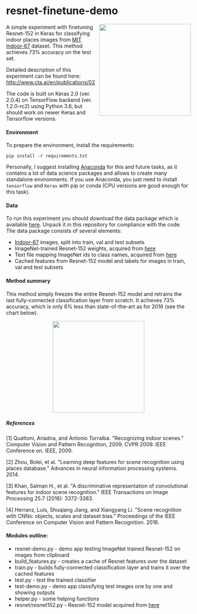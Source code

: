 # resnet-finetune-demo

<a href="url">
<img align="right" height="250" src="http://ml.cta.ai/blog/resnet-finetune-demo/studiomusic.png">
</a>

A simple experiment with finetuning Resnet-152 in Keras for classifying indoor places images from [MIT Indoor-67](http://web.mit.edu/torralba/www/indoor.html) dataset. This method achieves 73% accuracy on the test set.

Detailed description of this experiment can be found here: http://www.cta.ai/en/publications/02

The code is built on Keras 2.0 (ver. 2.0.4) on TensorFlow backend (ver. 1.2.0-rc2) using Python 3.6, but should work
on newer Keras and Tensorflow versions.

#### Environment

To prepare the environment, install the requirements:

`pip install -r requirements.txt`

Personally, I suggest installing [Anaconda](https://www.anaconda.com/) for this and future tasks, as it contains a lot 
of data science packages and allows to create many standalone environments. If you use Anaconda, you just need to 
install `tensorflow` and `Keras`  with pip or conda (CPU versions are good enough for this task).

#### Data

To run this experiment you should download the data package which is available 
[here](http://ml.cta.ai/blog/resnet-finetune-demo/resnet-finetune-demo-data-package.zip). 
Unpack it in this repository for compliance with the code. The data package consists of several elements:
- [Indoor-67](http://web.mit.edu/torralba/www/indoor.html) images, split into train, val and test subsets
- ImageNet-trained Resnet-152 weights, acquired from [here](https://github.com/flyyufelix/cnn_finetune)
- Text file mapping ImageNet ids to class names, acquired from [here](https://gist.github.com/yrevar/942d3a0ac09ec9e5eb3a)
- Cached features from Resnet-152 model and labels for images in train, val and test subsets

#### Method summary

This method simply freezes the entire Resnet-152 model and retrains the last fully-connected classification layer from scratch. It achieves 73% accuracy, which is only 6% less than state-of-the-art as for 2016 (see the chart below).

<p align="center"><a href="url">
<img height="250" src="http://ml.cta.ai/blog/resnet-finetune-demo/chart.png">
</a></p>


##### References

[1] Quattoni, Ariadna, and Antonio Torralba. "Recognizing indoor scenes." Computer Vision and Pattern Recognition, 2009. CVPR 2009. IEEE Conference on. IEEE, 2009.

[2] Zhou, Bolei, et al. "Learning deep features for scene recognition using places database." Advances in neural information processing systems. 2014.

[3] Khan, Salman H., et al. "A discriminative representation of convolutional features for indoor scene recognition." IEEE Transactions on Image Processing 25.7 (2016): 3372-3383.

[4] Herranz, Luis, Shuqiang Jiang, and Xiangyang Li. "Scene recognition with CNNs: objects, scales and dataset bias." Proceedings of the IEEE Conference on Computer Vision and Pattern Recognition. 2016.


#### Modules outline:
- resnet-demo.py - demo app testing ImageNet trained Resnet-152 on images from clipboard
- build_features.py - creates a cache of Resnet features over the dataset
- train.py - builds fully-connected classification layer and trains it over the cached features
- test.py - test the trained classifier
- test-demo.py - demo app classifying test images one by one and showing outputs
- helper.py - some helping functions
- resnet/resnet152.py - Resnet-152 model acquired from [here](https://github.com/flyyufelix/cnn_finetune)
